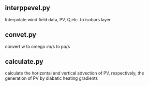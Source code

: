 ## interppevel.py

Interpolate wind field data, PV, Q,etc. to isobars layer

## convet.py

convert w to omega :m/s to pa/s

## calculate.py

calculate the horizontal and vertical advection of PV, respectively,  the generation of PV by diabatic heating gradients